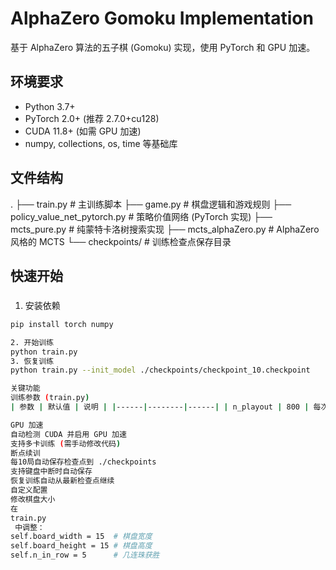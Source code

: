 # AlphaZero Gomoku Implementation

基于 AlphaZero 算法的五子棋 (Gomoku) 实现，使用 PyTorch 和 GPU 加速。

## 环境要求
- Python 3.7+
- PyTorch 2.0+ (推荐 2.7.0+cu128)
- CUDA 11.8+ (如需 GPU 加速)
- numpy, collections, os, time 等基础库

## 文件结构
. ├── train.py # 主训练脚本 ├── game.py # 棋盘逻辑和游戏规则 ├── policy_value_net_pytorch.py # 策略价值网络 (PyTorch 实现) ├── mcts_pure.py # 纯蒙特卡洛树搜索实现 ├── mcts_alphaZero.py # AlphaZero 风格的 MCTS └── checkpoints/ # 训练检查点保存目录


## 快速开始

### 
1. 安装依赖
```bash
pip install torch numpy

2. 开始训练
python train.py
3. 恢复训练
python train.py --init_model ./checkpoints/checkpoint_10.checkpoint

关键功能
训练参数 (train.py)
| 参数 | 默认值 | 说明 | |------|--------|------| | n_playout | 800 | 每次移动的模拟次数 | | buffer_size | 20000 | 经验回放缓冲区大小 | | batch_size | 512 | 训练批次大小 | | check_freq | 50 | 模型评估频率 | | game_batch_num | 5000 | 总训练轮次 |

GPU 加速
自动检测 CUDA 并启用 GPU 加速
支持多卡训练 (需手动修改代码)
断点续训
每10局自动保存检查点到 ./checkpoints
支持键盘中断时自动保存
恢复训练自动从最新检查点继续
自定义配置
修改棋盘大小
在 
train.py
 中调整：
self.board_width = 15  # 棋盘宽度
self.board_height = 15 # 棋盘高度
self.n_in_row = 5      # 几连珠获胜

